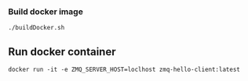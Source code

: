 ### Build docker image

```
./buildDocker.sh
```

## Run docker container

```
docker run -it -e ZMQ_SERVER_HOST=loclhost zmq-hello-client:latest

```
